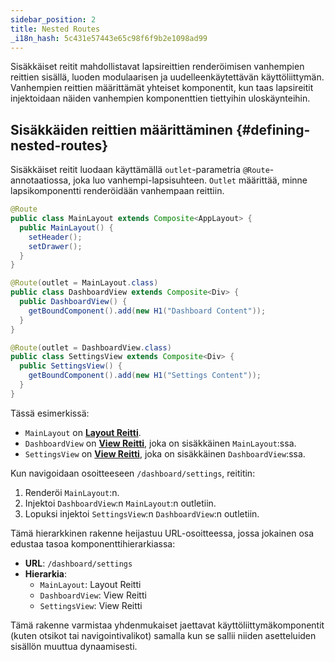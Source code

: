 ```yaml
---
sidebar_position: 2
title: Nested Routes
_i18n_hash: 5c431e57443e65c98f6f9b2e1098ad99
---
```

Sisäkkäiset reitit mahdollistavat lapsireittien renderöimisen vanhempien reittien sisällä, luoden modulaarisen ja uudelleenkäytettävän käyttöliittymän. Vanhempien reittien määrittämät yhteiset komponentit, kun taas lapsireitit injektoidaan näiden vanhempien komponenttien tiettyihin uloskäynteihin.

## Sisäkkäiden reittien määrittäminen {#defining-nested-routes}

Sisäkkäiset reitit luodaan käyttämällä `outlet`-parametria `@Route`-annotaatiossa, joka luo vanhempi-lapsisuhteen. `Outlet` määrittää, minne lapsikomponentti renderöidään vanhempaan reittiin.

```java
@Route
public class MainLayout extends Composite<AppLayout> {
  public MainLayout() {
    setHeader();
    setDrawer();
  }
}

@Route(outlet = MainLayout.class)
public class DashboardView extends Composite<Div> {
  public DashboardView() {
    getBoundComponent().add(new H1("Dashboard Content"));
  }
}

@Route(outlet = DashboardView.class)
public class SettingsView extends Composite<Div> {
  public SettingsView() {
    getBoundComponent().add(new H1("Settings Content"));
  }
}
```

Tässä esimerkissä:

- `MainLayout` on **[Layout Reitti](./route-types#layout-routes)**.
- `DashboardView` on **[View Reitti](./route-types#view-routes)**, joka on sisäkkäinen `MainLayout`:ssa.
- `SettingsView` on **[View Reitti](./route-types#view-routes)**, joka on sisäkkäinen `DashboardView`:ssa.

Kun navigoidaan osoitteeseen `/dashboard/settings`, reititin:
1. Renderöi `MainLayout`:n.
2. Injektoi `DashboardView`:n `MainLayout`:n outletiin.
3. Lopuksi injektoi `SettingsView`:n `DashboardView`:n outletiin.

Tämä hierarkkinen rakenne heijastuu URL-osoitteessa, jossa jokainen osa edustaa tasoa komponenttihierarkiassa:

- **URL**: `/dashboard/settings`
- **Hierarkia**:
  - `MainLayout`: Layout Reitti
  - `DashboardView`: View Reitti
  - `SettingsView`: View Reitti

Tämä rakenne varmistaa yhdenmukaiset jaettavat käyttöliittymäkomponentit (kuten otsikot tai navigointivalikot) samalla kun se sallii niiden asetteluiden sisällön muuttua dynaamisesti.
